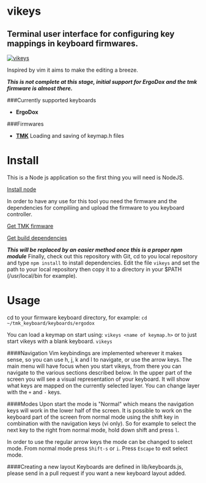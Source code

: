 vikeys
======

## Terminal user interface for configuring key mappings in keyboard firmwares.

[![vikeys](https://github.com/cjne/vikeys/raw/master/img/vikeys.png)](#features)


Inspired by vim it aims to make the editing a breeze.

***This is not complete at this stage, initial support for ErgoDox and the tmk firmware is almost there.***

###Currently supported keyboards
*  **ErgoDox** 

###Firmwares
*  [**TMK**](https://github.com/tmk/tmk_keyboard) Loading and saving of keymap.h files

Install
=======

This is a Node js application so the first thing you will need is NodeJS.

[Install node](http://nodejs.com)

In order to have any use for this tool you need the firmware and the dependencies for compiliing and upload the firmware to you keyboard controller.

[Get TMK firmware](https://github.com/tmk/tmk_keyboard)

[Get build dependencies](https://github.com/tmk/tmk_keyboard/blob/master/doc/build.md)

***This will be replaced by an easier method once this is a proper npm module***
Finally, check out this repository with Git, cd to you local repository and type `npm install` to install dependencies.
Edit the file `vikeys` and set the path to your local repository then copy it to a directory in your $PATH (/usr/local/bin for example).

Usage
=====
cd to your firmware keyboard directory, for example:
`cd ~/tmk_keyboard/keyboards/ergodox`

You can load a keymap on start using:
`vikeys <name of keymap.h>`
or to just start vikeys with a blank keyboard.
`vikeys`

####Navigation
Vim keybindings are implemented wherever it makes sense, so you can use h, j, k and l to navigate, or use the arrow keys.
The main menu will have focus when you start vikeys, from there you can navigate to the various sections described below.
In the upper part of the screen you will see a visual representation of your keyboard. It will show what keys are mapped on the currently selected layer. You can change layer with the `+` and `-` keys.

####Modes
Upon start the mode is "Normal" which means the navigation keys will work in the lower half of the screen. It is possible to work on the keyboard part of the screen from normal mode using the shift key in combination with the navigation keys (vi only). So for example to select the next key to the right from normal mode, hold down shift and press `l`.

In order to use the regular arrow keys the mode can be changed to select mode. From normal mode press `Shift-s` or `i`. Press `Escape` to exit select mode. 

####Creating a new layout
Keyboards are defined in lib/keyboards.js, please send in a pull request if you want a new keyboard layout added.









